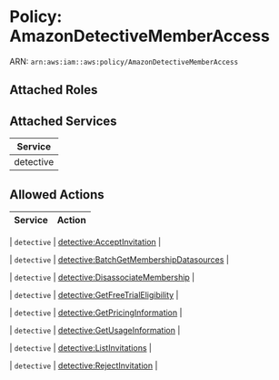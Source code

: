 # Policy: AmazonDetectiveMemberAccess

ARN: `arn:aws:iam::aws:policy/AmazonDetectiveMemberAccess`

## Attached Roles

## Attached Services

| Service |
|---------|
| detective |

## Allowed Actions

| Service | Action |
|:-------:|--------|

| `detective` | [detective:AcceptInvitation](../actions.md#detective:acceptinvitation) |

| `detective` | [detective:BatchGetMembershipDatasources](../actions.md#detective:batchgetmembershipdatasources) |

| `detective` | [detective:DisassociateMembership](../actions.md#detective:disassociatemembership) |

| `detective` | [detective:GetFreeTrialEligibility](../actions.md#detective:getfreetrialeligibility) |

| `detective` | [detective:GetPricingInformation](../actions.md#detective:getpricinginformation) |

| `detective` | [detective:GetUsageInformation](../actions.md#detective:getusageinformation) |

| `detective` | [detective:ListInvitations](../actions.md#detective:listinvitations) |

| `detective` | [detective:RejectInvitation](../actions.md#detective:rejectinvitation) |

